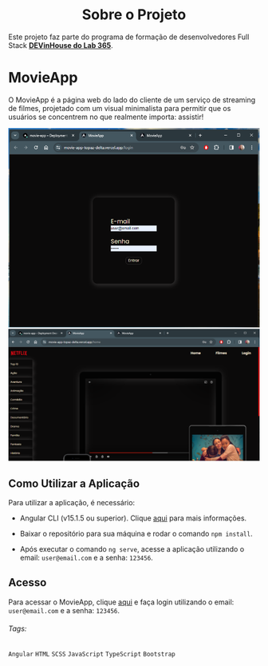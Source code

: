 <h1 align="center"> Sobre o Projeto </h1>

Este projeto faz parte do programa de formação de desenvolvedores Full Stack [**DEVinHouse do Lab 365**](https://devinhouse.tech/).

# MovieApp

O MovieApp é a página web do lado do cliente de um serviço de streaming de filmes, projetado com um visual minimalista para permitir que os usuários se concentrem no que realmente importa: assistir!

![alt text](login.png)
![alt text](home.png) 

## Como Utilizar a Aplicação

Para utilizar a aplicação, é necessário:

- Angular CLI (v15.1.5 ou superior). Clique [aqui](https://angular.io/cli) para mais informações.

- Baixar o repositório para sua máquina e rodar o comando `npm install`.

- Após executar o comando `ng serve`, acesse a aplicação utilizando o email: `user@email.com` e a senha: `123456`.

## Acesso

Para acessar o MovieApp, clique [aqui](https://movie-app-topaz-delta.vercel.app/) e faça login utilizando o email: `user@email.com` e a senha: `123456`.

###### Tags:

`Angular` `HTML` `SCSS` `JavaScript` `TypeScript` `Bootstrap`
